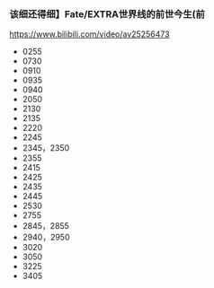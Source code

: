 ### 该细还得细】Fate/EXTRA世界线的前世今生(前
https://www.bilibili.com/video/av25256473
- 0255
- 0730
- 0910
- 0935
- 0940
- 2050
- 2130
- 2135
- 2220
- 2245
- 2345，2350
- 2355
- 2415
- 2425
- 2435
- 2445
- 2530
- 2755
- 2845，2855
- 2940，2950
- 3020
- 3050
- 3225
- 3405